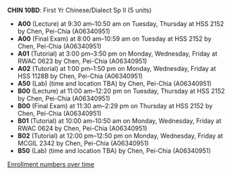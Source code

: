 **CHIN 10BD**: First Yr Chinese/Dialect Sp II (5 units)

- **A00** (Lecture) at 9:30 am–10:50 am on Tuesday, Thursday at HSS 2152 by Chen, Pei-Chia (A06340951)
- **A00** (Final Exam) at 8:00 am–10:59 am on Tuesday at HSS 2152 by Chen, Pei-Chia (A06340951)
- **A01** (Tutorial) at 3:00 pm–3:50 pm on Monday, Wednesday, Friday at RWAC 0623 by Chen, Pei-Chia (A06340951)
- **A02** (Tutorial) at 1:00 pm–1:50 pm on Monday, Wednesday, Friday at HSS 1128B by Chen, Pei-Chia (A06340951)
- **A50** (Lab) (time and location TBA) by Chen, Pei-Chia (A06340951)
- **B00** (Lecture) at 11:00 am–12:20 pm on Tuesday, Thursday at HSS 2152 by Chen, Pei-Chia (A06340951)
- **B00** (Final Exam) at 11:30 am–2:29 pm on Thursday at HSS 2152 by Chen, Pei-Chia (A06340951)
- **B01** (Tutorial) at 10:00 am–10:50 am on Monday, Wednesday, Friday at RWAC 0624 by Chen, Pei-Chia (A06340951)
- **B02** (Tutorial) at 12:00 pm–12:50 pm on Monday, Wednesday, Friday at MCGIL 2342 by Chen, Pei-Chia (A06340951)
- **B50** (Lab) (time and location TBA) by Chen, Pei-Chia (A06340951)

[Enrollment numbers over time](./CHIN10BD.tsv)
